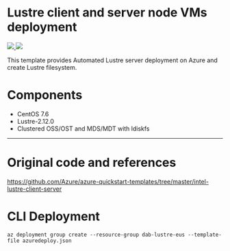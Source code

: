 ﻿# Lustre client and server node VMs deployment

<a href="https://portal.azure.com/#create/Microsoft.Template/uri/https%3A%2F%2Fraw.githubusercontent.com%2FDDNStorage%2Flustre-on-azure%2Fmaster%2Fazuredeploy.json" target="_blank">
<img src="http://azuredeploy.net/deploybutton.png"/>
</a>
<a href="http://armviz.io/#/?load=https%3A%2F%2Fraw.githubusercontent.com%2FDDNStorage%2Flustre-on-azure%2Fmaster%2Fazuredeploy.json" target="_blank">
<img src="http://armviz.io/visualizebutton.png"/>
</a>


This template provides Automated Lustre server deployment on Azure and create Lustre filesystem.

# Components
- CentOS 7.6
- Lustre-2.12.0
- Clustered OSS/OST and MDS/MDT with ldiskfs

---
# Original code and references

https://github.com/Azure/azure-quickstart-templates/tree/master/intel-lustre-client-server

# CLI Deployment
`az deployment group create --resource-group dab-lustre-eus --template-file azuredeploy.json`